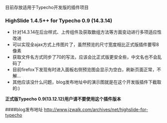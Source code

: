 目前存放适用于Typecho开发版的插件项目

### HighSlide 1.4.5++ for Typecho 0.9 (14.3.14)

* 针对14.3.14在后台样式、上传组件及获取数组方法等方面变动进行多项适应性改进
* 可以实现全ajax方式上传图片了，虽然预览的尺寸宽度相比正式版插件要窄8像素
* 获取文件名方式同步了70的写法，应该会比正式版更安全些，中文名也不会乱码了
* 目前firefox下发现有时进入面板右侧预览图会显示为空白，刷新页面正常，不解...
* 其他应该没什么问题，blog发布地址中的演示图就是在这个开发版插件下截取的:)

**正式版Typecho 0.9(13.12.12)用户请不要使用这个插件版本**

####blog发布地址
http://www.jzwalk.com/archives/net/highslide-for-typecho